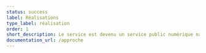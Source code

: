 ```yaml
---
status: success
label: Réalisations
type_label: réalisation
order: 1
short_description: Le service est devenu un service public numérique national disponible pour tous
documentation_url: /approche
---
```

